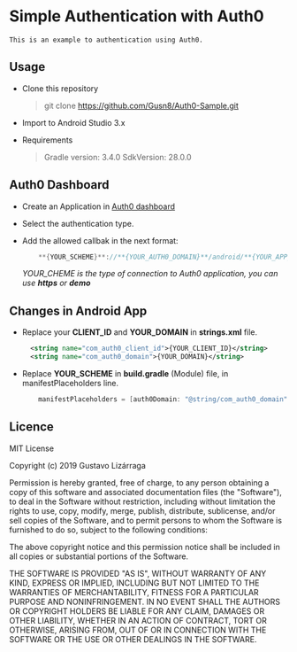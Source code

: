# Simple Authentication with Auth0

    This is an example to authentication using Auth0.
    
## Usage

- Clone this repository
    
    > git clone https://github.com/Gusn8/Auth0-Sample.git
    
- Import to Android Studio 3.x 

- Requirements
        
    > Gradle version: 3.4.0
    > SdkVersion: 28.0.0
        
## Auth0 Dashboard

- Create an Application in [Auth0 dashboard](https://manage.auth0.com/dashboard/)

- Select the authentication type.

- Add the allowed callbak in the next format:
    
    ```gradle
        **{YOUR_SCHEME}**://**{YOUR_AUTH0_DOMAIN}**/android/**{YOUR_APP_PACKAGE_NAME}**/callback
    ```
        
    _YOUR_CHEME is the type of connection to Auth0 application, you can use **https** or **demo**_   
     
## Changes in Android App

- Replace your **CLIENT_ID** and **YOUR_DOMAIN** in **strings.xml** file.
    
    ```xml
      <string name="com_auth0_client_id">{YOUR_CLIENT_ID}</string>
      <string name="com_auth0_domain">{YOUR_DOMAIN}</string>
    ```
        
- Replace **YOUR_SCHEME** in **build.gradle** (Module) file, in manifestPlaceholders line.
    ```gradle
        manifestPlaceholders = [auth0Domain: "@string/com_auth0_domain", auth0Scheme: "**{YOUR_SCHEME}**"]
    ```

## Licence

MIT License

Copyright (c) 2019 Gustavo Lizárraga

Permission is hereby granted, free of charge, to any person obtaining a copy
of this software and associated documentation files (the "Software"), to deal
in the Software without restriction, including without limitation the rights
to use, copy, modify, merge, publish, distribute, sublicense, and/or sell
copies of the Software, and to permit persons to whom the Software is
furnished to do so, subject to the following conditions:

The above copyright notice and this permission notice shall be included in all
copies or substantial portions of the Software.

THE SOFTWARE IS PROVIDED "AS IS", WITHOUT WARRANTY OF ANY KIND, EXPRESS OR
IMPLIED, INCLUDING BUT NOT LIMITED TO THE WARRANTIES OF MERCHANTABILITY,
FITNESS FOR A PARTICULAR PURPOSE AND NONINFRINGEMENT. IN NO EVENT SHALL THE
AUTHORS OR COPYRIGHT HOLDERS BE LIABLE FOR ANY CLAIM, DAMAGES OR OTHER
LIABILITY, WHETHER IN AN ACTION OF CONTRACT, TORT OR OTHERWISE, ARISING FROM,
OUT OF OR IN CONNECTION WITH THE SOFTWARE OR THE USE OR OTHER DEALINGS IN THE
SOFTWARE.